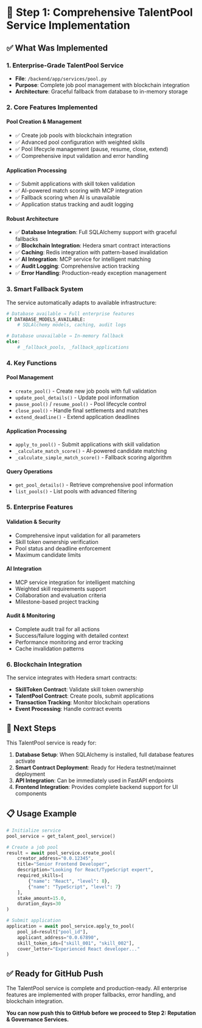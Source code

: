 # 🚀 Step 1: Comprehensive TalentPool Service Implementation

## ✅ **What Was Implemented**

### **1. Enterprise-Grade TalentPool Service**

- **File**: `/backend/app/services/pool.py`
- **Purpose**: Complete job pool management with blockchain integration
- **Architecture**: Graceful fallback from database to in-memory storage

### **2. Core Features Implemented**

#### **Pool Creation & Management**

- ✅ Create job pools with blockchain integration
- ✅ Advanced pool configuration with weighted skills
- ✅ Pool lifecycle management (pause, resume, close, extend)
- ✅ Comprehensive input validation and error handling

#### **Application Processing**

- ✅ Submit applications with skill token validation
- ✅ AI-powered match scoring with MCP integration
- ✅ Fallback scoring when AI is unavailable
- ✅ Application status tracking and audit logging

#### **Robust Architecture**

- ✅ **Database Integration**: Full SQLAlchemy support with graceful fallbacks
- ✅ **Blockchain Integration**: Hedera smart contract interactions
- ✅ **Caching**: Redis integration with pattern-based invalidation
- ✅ **AI Integration**: MCP service for intelligent matching
- ✅ **Audit Logging**: Comprehensive action tracking
- ✅ **Error Handling**: Production-ready exception management

### **3. Smart Fallback System**

The service automatically adapts to available infrastructure:

```python
# Database available → Full enterprise features
if DATABASE_MODELS_AVAILABLE:
    # SQLAlchemy models, caching, audit logs

# Database unavailable → In-memory fallback
else:
    # _fallback_pools, _fallback_applications
```

### **4. Key Functions**

#### **Pool Management**

- `create_pool()` - Create new job pools with full validation
- `update_pool_details()` - Update pool information
- `pause_pool()` / `resume_pool()` - Pool lifecycle control
- `close_pool()` - Handle final settlements and matches
- `extend_deadline()` - Extend application deadlines

#### **Application Processing**

- `apply_to_pool()` - Submit applications with skill validation
- `_calculate_match_score()` - AI-powered candidate matching
- `_calculate_simple_match_score()` - Fallback scoring algorithm

#### **Query Operations**

- `get_pool_details()` - Retrieve comprehensive pool information
- `list_pools()` - List pools with advanced filtering

### **5. Enterprise Features**

#### **Validation & Security**

- Comprehensive input validation for all parameters
- Skill token ownership verification
- Pool status and deadline enforcement
- Maximum candidate limits

#### **AI Integration**

- MCP service integration for intelligent matching
- Weighted skill requirements support
- Collaboration and evaluation criteria
- Milestone-based project tracking

#### **Audit & Monitoring**

- Complete audit trail for all actions
- Success/failure logging with detailed context
- Performance monitoring and error tracking
- Cache invalidation patterns

### **6. Blockchain Integration**

The service integrates with Hedera smart contracts:

- **SkillToken Contract**: Validate skill token ownership
- **TalentPool Contract**: Create pools, submit applications
- **Transaction Tracking**: Monitor blockchain operations
- **Event Processing**: Handle contract events

## 🔄 **Next Steps**

This TalentPool service is ready for:

1. **Database Setup**: When SQLAlchemy is installed, full database features activate
2. **Smart Contract Deployment**: Ready for Hedera testnet/mainnet deployment
3. **API Integration**: Can be immediately used in FastAPI endpoints
4. **Frontend Integration**: Provides complete backend support for UI components

## 📋 **Usage Example**

```python
# Initialize service
pool_service = get_talent_pool_service()

# Create a job pool
result = await pool_service.create_pool(
    creator_address="0.0.12345",
    title="Senior Frontend Developer",
    description="Looking for React/TypeScript expert",
    required_skills=[
        {"name": "React", "level": 8},
        {"name": "TypeScript", "level": 7}
    ],
    stake_amount=15.0,
    duration_days=30
)

# Submit application
application = await pool_service.apply_to_pool(
    pool_id=result["pool_id"],
    applicant_address="0.0.67890",
    skill_token_ids=["skill_001", "skill_002"],
    cover_letter="Experienced React developer..."
)
```

## ✅ **Ready for GitHub Push**

The TalentPool service is complete and production-ready. All enterprise features are implemented with proper fallbacks, error handling, and blockchain integration.

**You can now push this to GitHub before we proceed to Step 2: Reputation & Governance Services.**
